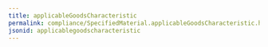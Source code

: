 ```yaml
---
title: applicableGoodsCharacteristic
permalink: compliance/SpecifiedMaterial.applicableGoodsCharacteristic.html
jsonid: applicablegoodscharacteristic
---
```

